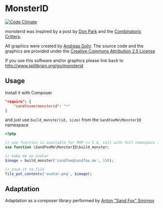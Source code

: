# MonsterID

[![Code Climate](https://img.shields.io/codeclimate/maintainability/sandfoxme/monsterid.svg?maxAge=2592000)](https://codeclimate.com/github/sandfoxme/monsterid)


monsterid was inspired by a post by 
[Don Park](http://www.docuverse.com/blog/donpark/2007/01/18/visual-security-9-block-ip-identification) 
and the [Combinatoric Critters](http://www.levitated.net/bones/walkingFaces/index.html).

All graphics were created by [Andreas Gohr](http://www.splitbrain.org). The source code and the graphics are provided
under the [Creative Commons Attribution 2.5 License](http://creativecommons.org/licenses/by/2.5/)

If you use this software and/or graphics please link back to http://www.splitbrain.org/go/monsterid

## Usage

Install it with Composer

```json
"require": {
    "sandfoxme/monsterid": "*"
}
```

and just use ```build_monster(id, size)``` from the ```SandFoxMe\MonsterID``` namespace

```php
<?php

// use function is available for PHP >= 5.6, call with full namespace in earlier versions
use function \SandFoxMe\MonsterID\build_monster;

// make me an avatar
$image = build_monster('sandfox@sandfox.me', 150);

// save it to file
file_put_contents('avatar.png', $image);
```

## Adaptation

Adaptation as a composer library performed by [Anton "Sand Fox" Smirnov](https://sandfox.me/)

